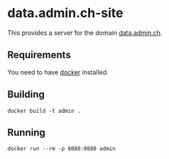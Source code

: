 # data.admin.ch-site

This provides a server for the domain [data.admin.ch](http://data.admin.ch).


## Requirements

You need to have [docker](https://docker.com/) installed.

## Building

    docker build -t admin .

## Running

    docker run --rm -p 8080:8080 admin
